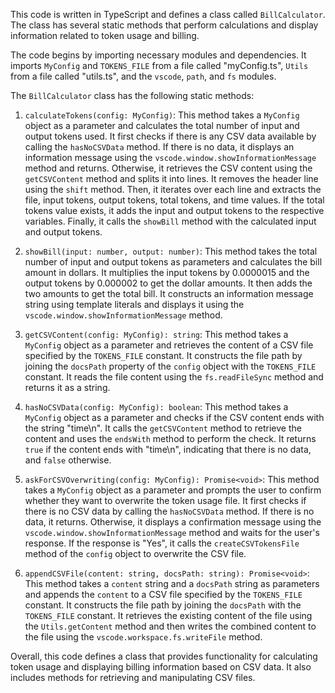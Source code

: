 This code is written in TypeScript and defines a class called `BillCalculator`. The class has several static methods that perform calculations and display information related to token usage and billing.

The code begins by importing necessary modules and dependencies. It imports `MyConfig` and `TOKENS_FILE` from a file called "myConfig.ts", `Utils` from a file called "utils.ts", and the `vscode`, `path`, and `fs` modules.

The `BillCalculator` class has the following static methods:

1. `calculateTokens(config: MyConfig)`: This method takes a `MyConfig` object as a parameter and calculates the total number of input and output tokens used. It first checks if there is any CSV data available by calling the `hasNoCSVData` method. If there is no data, it displays an information message using the `vscode.window.showInformationMessage` method and returns. Otherwise, it retrieves the CSV content using the `getCSVContent` method and splits it into lines. It removes the header line using the `shift` method. Then, it iterates over each line and extracts the file, input tokens, output tokens, total tokens, and time values. If the total tokens value exists, it adds the input and output tokens to the respective variables. Finally, it calls the `showBill` method with the calculated input and output tokens.

2. `showBill(input: number, output: number)`: This method takes the total number of input and output tokens as parameters and calculates the bill amount in dollars. It multiplies the input tokens by 0.0000015 and the output tokens by 0.000002 to get the dollar amounts. It then adds the two amounts to get the total bill. It constructs an information message string using template literals and displays it using the `vscode.window.showInformationMessage` method.

3. `getCSVContent(config: MyConfig): string`: This method takes a `MyConfig` object as a parameter and retrieves the content of a CSV file specified by the `TOKENS_FILE` constant. It constructs the file path by joining the `docsPath` property of the `config` object with the `TOKENS_FILE` constant. It reads the file content using the `fs.readFileSync` method and returns it as a string.

4. `hasNoCSVData(config: MyConfig): boolean`: This method takes a `MyConfig` object as a parameter and checks if the CSV content ends with the string "time\n". It calls the `getCSVContent` method to retrieve the content and uses the `endsWith` method to perform the check. It returns `true` if the content ends with "time\n", indicating that there is no data, and `false` otherwise.

5. `askForCSVOverwriting(config: MyConfig): Promise<void>`: This method takes a `MyConfig` object as a parameter and prompts the user to confirm whether they want to overwrite the token usage file. It first checks if there is no CSV data by calling the `hasNoCSVData` method. If there is no data, it returns. Otherwise, it displays a confirmation message using the `vscode.window.showInformationMessage` method and waits for the user's response. If the response is "Yes", it calls the `createCSVTokensFile` method of the `config` object to overwrite the CSV file.

6. `appendCSVFile(content: string, docsPath: string): Promise<void>`: This method takes a `content` string and a `docsPath` string as parameters and appends the `content` to a CSV file specified by the `TOKENS_FILE` constant. It constructs the file path by joining the `docsPath` with the `TOKENS_FILE` constant. It retrieves the existing content of the file using the `Utils.getContent` method and then writes the combined content to the file using the `vscode.workspace.fs.writeFile` method.

Overall, this code defines a class that provides functionality for calculating token usage and displaying billing information based on CSV data. It also includes methods for retrieving and manipulating CSV files.